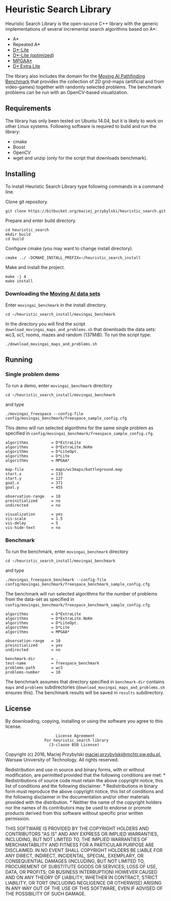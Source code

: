 # Heuristic Search Library

Heuristic Search Library is the open-source C++ library with the generic implementations of several incremental search algorithms based on A\*:

* A\*
* Repeated A\*
* [D\*-Lite](https://pdfs.semanticscholar.org/9c09/36e2fba53deb0516c7ba596bfacfe9a038a1.pdf)
* [D\*-Lite (optimized)](https://pdfs.semanticscholar.org/9c09/36e2fba53deb0516c7ba596bfacfe9a038a1.pdf)
* [MPGAA\*](http://www.academia.edu/download/41586182/HernandezAB15.pdf)
* [D\* Extra Lite](https://amcs.uz.zgora.pl/?action=paper&paper=1366)


The library also includes the domain for the [Moving AI Pathfinding Benchmark](http://movingai.com/benchmarks/) that provides the collection of 2D grid-maps (artificial and from video-games) together with randomly selected problems. The benchmark problems can be run with an OpenCV-based visualization.

## Requirements
The library has only been tested on Ubuntu 14.04, but it is likely to work on other Linux systems. Following software is required to build and run the library:

* cmake
* Boost
* OpenCV
* wget and unzip (only for the script that downloads benchmark).

## Installing
To install Heuristic Search Library type following commands in a command line.

Clone git repository.

```
git clone https://bitbucket.org/maciej_przybylski/heuristic_search.git
```
Prepare and enter build directory.
```
cd heuristic_search
mkdir build
cd build
```
Configure cmake (you may want to change install directory).
```
cmake ../ -DCMAKE_INSTALL_PREFIX=~/heuristic_search_install

```
Make and install the project.
```
make -j 4
make install
```

### Downloading the [Moving AI data sets](http://movingai.com/benchmarks/)

Enter `movingai_benchmark` in the install directory.
```
cd ~/heuristic_search_install/movingai_benchmark
```
In the directory you will find the script `download_movingai_maps_and_problems.sh` that downloads the data sets: wc3, sc1, rooms, mazes and random (137MiB). To run the script type:
```
./download_movingai_maps_and_problems.sh
```

## Running
### Single problem demo

To run a demo, enter `movingai_benchmark` directory
```
cd ~/heuristic_search_install/movingai_benchmark
```
and type
```
./movingai_freespace --config-file config/movingai_benchmark/freespace_sample_config.cfg
```
This demo will run selected algorithms for the same single problem as specified in `config/movingai_benchmark/freespace_sample_config.cfg`.
```
algorithms          = D*ExtraLite  
algorithms          = D*ExtraLite.NoKm  
algorithms          = D*LiteOpt.
algorithms          = D*Lite
algorithms          = MPGAA*

map-file            = maps/wc3maps/battleground.map
start.x             = 133
start.y             = 127              
goal.x              = 371
goal.y              = 455

observation-range   = 10
preinitialized      = no
undirected          = no

visualization       = yes
vis-scale           = 1.5
vis-delay           = 5
vis-hide-text       = no
```

### Benchmark
To run the benchmark, enter `movingai_benchmark` directory
```
cd ~/heuristic_search_install/movingai_benchmark
```
and type
```
./movingai_freespace_benchmark --config-file config/movingai_benchmark/freespace_benchmark_sample_config.cfg
```
The benchmark will run selected algorithms for the number of problems from the data-set as specified in `config/movingai_benchmark/freespace_benchmark_sample_config.cfg`.
```
algorithms          = D*ExtraLite  
algorithms          = D*ExtraLite.NoKm  
algorithms          = D*LiteOpt.
algorithms          = D*Lite
algorithms          = MPGAA*

observation-range   = 10
preinitialized      = yes
undirected          = no

benchmark-dir       = .
test-name           = freespace_benchmark
problems-path       = wc3
problems-number     = 10
```
The benchmark assumes that directory specified in `benchmark-dir` contains `maps` and `problems` subdirectories (`download_movingai_maps_and_problems.sh` ensures this). The benchmark results will be saved in `results` subdirectory.

## License

By downloading, copying, installing or using the software you agree to this license.

                          License Agreement
                     For heuristic_search library
                       (3-clause BSD License)

Copyright (c) 2016, Maciej Przybylski <maciej.przybylski@mchtr.pw.edu.pl>,  Warsaw University of Technology. All rights reserved.

Redistribution and use in source and binary forms, with or without
modification, are permitted provided that the following conditions are met:
    * Redistributions of source code must retain the above copyright
      notice, this list of conditions and the following disclaimer.
    * Redistributions in binary form must reproduce the above copyright
      notice, this list of conditions and the following disclaimer in the
      documentation and/or other materials provided with the distribution.
    * Neither the name of the copyright holders nor the
      names of its contributors may be used to endorse or promote products
      derived from this software without specific prior written permission.

THIS SOFTWARE IS PROVIDED BY THE COPYRIGHT HOLDERS AND CONTRIBUTORS "AS IS" AND ANY EXPRESS OR IMPLIED WARRANTIES, INCLUDING, BUT NOT LIMITED TO, THE IMPLIED WARRANTIES OF MERCHANTABILITY AND FITNESS FOR A PARTICULAR PURPOSE ARE DISCLAIMED. IN NO EVENT SHALL COPYRIGHT HOLDERS BE LIABLE FOR ANY DIRECT, INDIRECT, INCIDENTAL, SPECIAL, EXEMPLARY, OR CONSEQUENTIAL DAMAGES (INCLUDING, BUT NOT LIMITED TO, PROCUREMENT OF SUBSTITUTE GOODS OR SERVICES; LOSS OF USE, DATA, OR PROFITS; OR BUSINESS INTERRUPTION) HOWEVER CAUSED AND ON ANY THEORY OF LIABILITY, WHETHER IN CONTRACT, STRICT LIABILITY, OR TORT (INCLUDING NEGLIGENCE OR OTHERWISE) ARISING IN ANY WAY OUT OF THE USE OF THIS SOFTWARE, EVEN IF ADVISED OF THE POSSIBILITY OF SUCH DAMAGE.
